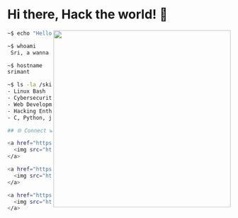# Hi there, Hack the world! 👾

<img  align="right" width ="400" src="https://user-images.githubusercontent.com/74038190/216644497-1951db19-8f3d-4e44-ac08-8e9d7e0d94a7.gif"> <!-- Optional: Add a cool terminal or personal header image -->

```bash
~$ echo "Hello, World! Let's code some exploits."

~$ whoami
 Sri, a wanna be hacker exploring the networks.

~$ hostname
srimant

~$ ls -la /skills
- Linux Bash
- Cybersecurity
- Web Development
- Hacking Enthusiast
- C, Python, javascript, HTML

## 🌐 Connect with Me

<a href="https://srimantb.github.io/">
  <img src="https://img.shields.io/badge/Website-000000?style=for-the-badge&logo=Google-Chrome&logoColor=white" alt="Website" />
</a>

<a href="https://www.linkedin.com/in/srimant">
  <img src="https://img.shields.io/badge/LinkedIn-0077B5?style=for-the-badge&logo=linkedin&logoColor=white" alt="LinkedIn" />
</a>

<a href="https://twitter.com/srimant">
  <img src="https://img.shields.io/badge/Twitter-1DA1F2?style=for-the-badge&logo=twitter&logoColor=white" alt="Twitter" />
</a>

